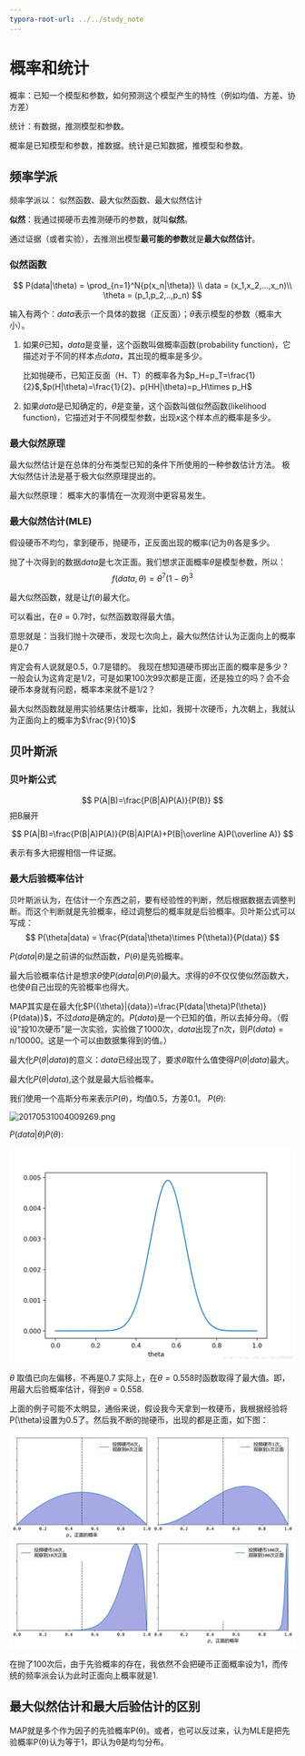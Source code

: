 ```yaml
---
typora-root-url: ../../study_note
---
```


# 概率和统计

概率：已知一个模型和参数，如何预测这个模型产生的特性（例如均值、方差、协方差）

统计：有数据，推测模型和参数。

概率是已知模型和参数，推数据。统计是已知数据，推模型和参数。

## 频率学派

频率学派以：
	似然函数、最大似然函数、最大似然估计

​	**似然**：我通过掷硬币去推测硬币的参数，就叫**似然**。

​	通过证据（或者实验），去推测出模型**最可能的参数**就是**最大似然估计**。

### 似然函数

$$
P(data|\theta) = \prod_{n=1}^N{p(x_n|\theta)} \\ data = (x_1,x_2,...,x_n)\\ \theta = (p_1,p_2,..,p_n)
$$

输入有两个：$data$表示一个具体的数据（正反面）；$\theta$表示模型的参数（概率大小）。

1. 如果$\theta$已知，$data$是变量，这个函数叫做概率函数(probability function)，它描述对于不同的样本点$data$，其出现的概率是多少。

   比如抛硬币，已知正反面（H、T）的概率各为$p_H=p_T=\frac{1}{2}$,$p(H|\theta)=\frac{1}{2}、p(HH|\theta)=p_H\times p_H$

   

2. 如果$data$是已知确定的，$\theta$是变量，这个函数叫做似然函数(likelihood function)，它描述对于不同模型参数，出现$x$这个样本点的概率是多少。

### 最大似然原理

最大似然估计是在总体的分布类型已知的条件下所使用的一种参数估计方法。
极大似然估计法是基于极大似然原理提出的。

最大似然原理：
概率大的事情在一次观测中更容易发生。

### 最大似然估计(MLE)

假设硬币不均匀，拿到硬币，抛硬币，正反面出现的概率(记为$\theta$)各是多少。

抛了十次得到的数据$data$是七次正面。我们想求正面概率$\theta$是模型参数，所以：
$$
f(data,\theta)=\theta^7(1-\theta)^3
$$

最大似然函数，就是让$f(\theta)$最大化。



可以看出，在$\theta=0.7$时，似然函数取得最大值。

意思就是：当我们抛十次硬币，发现七次向上，最大似然估计认为正面向上的概率是0.7

肯定会有人说就是0.5，0.7是错的。
我现在想知道硬币掷出正面的概率是多少？一般会认为这肯定是1/2，可是如果100次99次都是正面，还是独立的吗？会不会硬币本身就有问题，概率本来就不是1/2？



最大似然函数就是用实验结果估计概率，比如，我掷十次硬币，九次朝上，我就认为正面向上的概率为$\frac{9}{10}​$

## 贝叶斯派

### 贝叶斯公式

$$
P(A|B)=\frac{P(B|A)P(A)}{P(B)}
$$
把B展开

$$
P(A|B)=\frac{P(B|A)P(A)}{P(B|A)P(A)+P(B|\overline A)P(\overline A)}
$$

表示有多大把握相信一件证据。

### 最大后验概率估计

贝叶斯派认为，在估计一个东西之前，要有经验性的判断，然后根据数据去调整判断。而这个判断就是先验概率，经过调整后的概率就是后验概率。贝叶斯公式可以写成：
$$
P(\theta|data) = \frac{P(data|\theta)\times P(\theta)}{P(data)}
$$

$P(data|\theta)$是之前讲的似然函数，$P(\theta)$是先验概率。

最大后验概率估计是想求$\theta$使$P(data|\theta)P(\theta)$最大。求得的$\theta$不仅仅使似然函数大，也使$\theta$自己出现的先验概率也得大。

MAP其实是在最大化$P({\theta}|{data})=\frac{P(data|\theta)P(\theta)}{P(data)}$，不过$data$是确定的。$P(data)$是一个已知的值，所以去掉分母。（假设“投10次硬币”是一次实验，实验做了1000次，$data$出现了n次，则$P(data)=n/10000$。这是一个可以由数据集得到的值。）

最大化$P(\theta|data)​$的意义：$data​$已经出现了，要求$\theta​$取什么值使得$P(\theta|data)​$最大。

最大化$P(\theta|data)$,这个就是最大后验概率。

我们使用一个高斯分布来表示$P(\theta)​$，均值0.5，方差0.1。
$P(\theta)​$:

![20170531004009269.png]()

$P(data|\theta)P(\theta)$:

![20170531003829147.png](image/E9357F4D7924A14B227EC9F11E3C69BC.png)

$\theta$ 取值已向左偏移，不再是0.7
实际上，在$\theta=0.558$时函数取得了最大值。即，用最大后验概率估计，得到$\theta=0.558$.

上面的例子可能不太明显，通俗来说，假设我今天拿到一枚硬币，我根据经验将P(\theta)设置为0.5了。然后我不断的抛硬币，出现的都是正面，如下图：

![v2-c3f4e1e00bec339016dbc4c448613ab5\_r.jpg](image/coin.jpg)

在抛了100次后，由于先验概率的存在，我依然不会把硬币正面概率设为1，而传统的频率派会认为此时正面向上概率就是1.

## 最大似然估计和最大后验估计的区别

MAP就是多个作为因子的先验概率P(θ)。或者，也可以反过来，认为MLE是把先验概率P(θ)认为等于1，即认为θ是均匀分布。